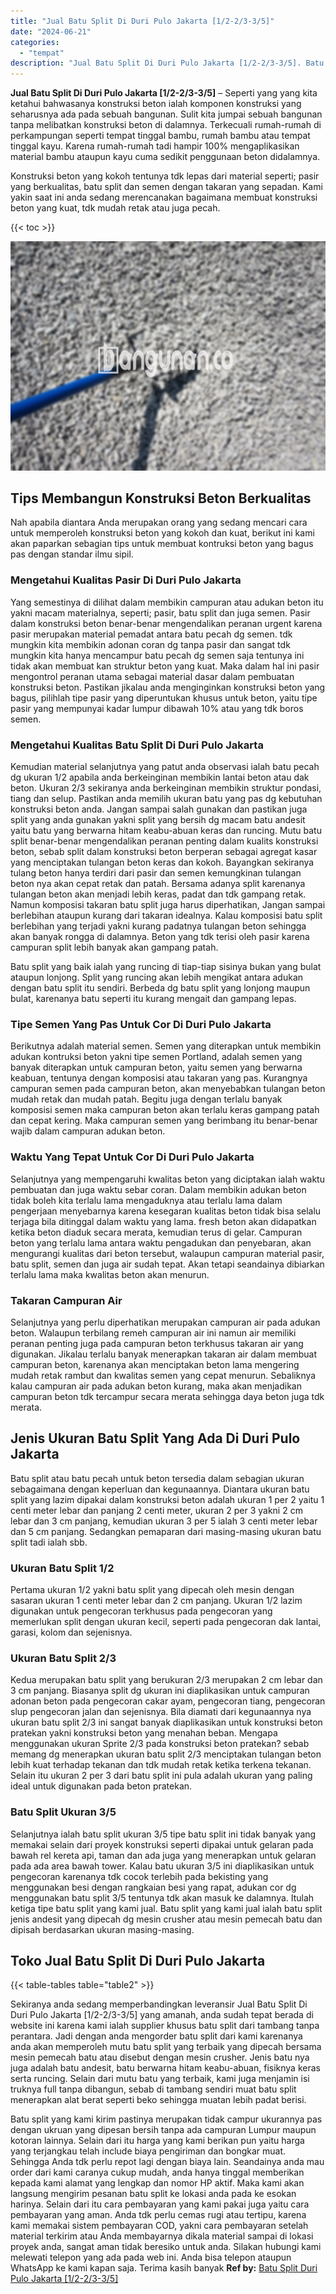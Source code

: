 ```yaml
---
title: "Jual Batu Split Di Duri Pulo Jakarta [1/2-2/3-3/5]"
date: "2024-06-21"
categories: 
  - "tempat"
description: "Jual Batu Split Di Duri Pulo Jakarta [1/2-2/3-3/5]. Batu split yang kami kirim pastinya merupakan tidak campur ukurannya pas dengan ukruan yang dipesan bersi..."
---
```


**Jual Batu Split Di Duri Pulo Jakarta \[1/2-2/3-3/5\]** – Seperti yang yang kita ketahui bahwasanya konstruksi beton ialah komponen konstruksi yang seharusnya ada pada sebuah bangunan. Sulit kita jumpai sebuah bangunan tanpa melibatkan konstruksi beton di dalamnya. Terkecuali rumah-rumah di perkampungan seperti tempat tinggal bambu, rumah bambu atau tempat tinggal kayu. Karena rumah-rumah tadi hampir 100% mengaplikasikan material bambu ataupun kayu cuma sedikit penggunaan beton didalamnya.

Konstruksi beton yang kokoh tentunya tdk lepas dari material seperti; pasir yang berkualitas, batu split dan semen dengan takaran yang sepadan. Kami yakin saat ini anda sedang merencanakan bagaimana membuat konstruksi beton yang kuat, tdk mudah retak atau juga pecah.

{{< toc >}}

![Jual Batu Split Di Duri Pulo Jakarta [1/2-2/3-3/5]](/images/jual-batu-split-40.png)

## Tips Membangun Konstruksi Beton Berkualitas

Nah apabila diantara Anda merupakan orang yang sedang mencari cara untuk memperoleh konstruksi beton yang kokoh dan kuat, berikut ini kami akan paparkan sebagian tips untuk membuat kontruksi beton yang bagus pas dengan standar ilmu sipil.

### Mengetahui Kualitas Pasir Di Duri Pulo Jakarta

Yang semestinya di dilihat dalam membikin campuran atau adukan beton itu yakni macam materialnya, seperti; pasir, batu split dan juga semen. Pasir dalam konstruksi beton benar-benar mengendalikan peranan urgent karena pasir merupakan material pemadat antara batu pecah dg semen. tdk mungkin kita membikin adonan coran dg tanpa pasir dan sangat tdk mungkin kita hanya mencampur batu pecah dg semen saja tentunya ini tidak akan membuat kan struktur beton yang kuat. Maka dalam hal ini pasir mengontrol peranan utama sebagai material dasar dalam pembuatan konstruksi beton. Pastikan jikalau anda menginginkan konstruksi beton yang bagus, pilihlah tipe pasir yang diperuntukan khusus untuk beton, yaitu tipe pasir yang mempunyai kadar lumpur dibawah 10% atau yang tdk boros semen.

### Mengetahui Kualitas Batu Split Di Duri Pulo Jakarta

Kemudian material selanjutnya yang patut anda observasi ialah batu pecah dg ukuran 1/2 apabila anda berkeinginan membikin lantai beton atau dak beton. Ukuran 2/3 sekiranya anda berkeinginan membikin struktur pondasi, tiang dan selup. Pastikan anda memilih ukuran batu yang pas dg kebutuhan konstruksi beton anda. Jangan sampai salah gunakan dan pastikan juga split yang anda gunakan yakni split yang bersih dg macam batu andesit yaitu batu yang berwarna hitam keabu-abuan keras dan runcing. Mutu batu split benar-benar mengendalikan peranan penting dalam kualits konstruksi beton, sebab split dalam konstruksi beton berperan sebagai agregat kasar yang menciptakan tulangan beton keras dan kokoh. Bayangkan sekiranya tulang beton hanya terdiri dari pasir dan semen kemungkinan tulangan beton nya akan cepat retak dan patah. Bersama adanya split karenanya tulangan beton akan menjadi lebih keras, padat dan tdk gampang retak. Namun komposisi takaran batu split juga harus diperhatikan, Jangan sampai berlebihan ataupun kurang dari takaran idealnya. Kalau komposisi batu split berlebihan yang terjadi yakni kurang padatnya tulangan beton sehingga akan banyak rongga di dalamnya. Beton yang tdk terisi oleh pasir karena campuran split lebih banyak akan gampang patah.

Batu split yang baik ialah yang runcing di tiap-tiap sisinya bukan yang bulat ataupun lonjong. Split yang runcing akan lebih mengikat antara adukan dengan batu split itu sendiri. Berbeda dg batu split yang lonjong maupun bulat, karenanya batu seperti itu kurang mengait dan gampang lepas.

### Tipe Semen Yang Pas Untuk Cor Di Duri Pulo Jakarta

Berikutnya adalah material semen. Semen yang diterapkan untuk membikin adukan kontruksi beton yakni tipe semen Portland, adalah semen yang banyak diterapkan untuk campuran beton, yaitu semen yang berwarna keabuan, tentunya dengan komposisi atau takaran yang pas. Kurangnya campuran semen pada campuran beton, akan menyebabkan tulangan beton mudah retak dan mudah patah. Begitu juga dengan terlalu banyak komposisi semen maka campuran beton akan terlalu keras gampang patah dan cepat kering. Maka campuran semen yang berimbang itu benar-benar wajib dalam campuran adukan beton.

### Waktu Yang Tepat Untuk Cor Di Duri Pulo Jakarta

Selanjutnya yang mempengaruhi kwalitas beton yang diciptakan ialah waktu pembuatan dan juga waktu sebar coran. Dalam membikin adukan beton tidak boleh kita terlalu lama mengaduknya atau terlalu lama dalam pengerjaan menyebarnya karena kesegaran kualitas beton tidak bisa selalu terjaga bila ditinggal dalam waktu yang lama. fresh beton akan didapatkan ketika beton diaduk secara merata, kemudian terus di gelar. Campuran beton yang terlalu lama antara waktu pengadukan dan penyebaran, akan mengurangi kualitas dari beton tersebut, walaupun campuran material pasir, batu split, semen dan juga air sudah tepat. Akan tetapi seandainya dibiarkan terlalu lama maka kwalitas beton akan menurun.

### Takaran Campuran Air

Selanjutnya yang perlu diperhatikan merupakan campuran air pada adukan beton. Walaupun terbilang remeh campuran air ini namun air memiliki peranan penting juga pada campuran beton terkhusus takaran air yang digunakan. Jikalau terlalu banyak menerapkan takaran air dalam membuat campuran beton, karenanya akan menciptakan beton lama mengering mudah retak rambut dan kwalitas semen yang cepat menurun. Sebaliknya kalau campuran air pada adukan beton kurang, maka akan menjadikan campuran beton tdk tercampur secara merata sehingga daya beton juga tdk merata.

## Jenis Ukuran Batu Split Yang Ada Di Duri Pulo Jakarta

Batu split atau batu pecah untuk beton tersedia dalam sebagian ukuran sebagaimana dengan keperluan dan kegunaannya. Diantara ukuran batu split yang lazim dipakai dalam konstruksi beton adalah ukuran 1 per 2 yaitu 1 centi meter lebar dan panjang 2 centi meter, ukuran 2 per 3 yakni 2 cm lebar dan 3 cm panjang, kemudian ukuran 3 per 5 ialah 3 centi meter lebar dan 5 cm panjang. Sedangkan pemaparan dari masing-masing ukuran batu split tadi ialah sbb.

### Ukuran Batu Split 1/2

Pertama ukuran 1/2 yakni batu split yang dipecah oleh mesin dengan sasaran ukuran 1 centi meter lebar dan 2 cm panjang. Ukuran 1/2 lazim digunakan untuk pengecoran terkhusus pada pengecoran yang memerlukan split dengan ukuran kecil, seperti pada pengecoran dak lantai, garasi, kolom dan sejenisnya.

### Ukuran Batu Split 2/3

Kedua merupakan batu split yang berukuran 2/3 merupakan 2 cm lebar dan 3 cm panjang. Biasanya split dg ukuran ini diaplikasikan untuk campuran adonan beton pada pengecoran cakar ayam, pengecoran tiang, pengecoran slup pengecoran jalan dan sejenisnya. Bila diamati dari kegunaannya nya ukuran batu split 2/3 ini sangat banyak diaplikasikan untuk konstruksi beton pratekan yakni konstruksi beton yang menahan beban. Mengapa menggunakan ukuran Sprite 2/3 pada konstruksi beton pratekan? sebab memang dg menerapkan ukuran batu split 2/3 menciptakan tulangan beton lebih kuat terhadap tekanan dan tdk mudah retak ketika terkena tekanan. Selain itu ukuran 2 per 3 dari batu split ini pula adalah ukuran yang paling ideal untuk digunakan pada beton pratekan.

### Batu Split Ukuran 3/5

Selanjutnya ialah batu split ukuran 3/5 tipe batu split ini tidak banyak yang memakai selain dari proyek konstruksi seperti dipakai untuk gelaran pada bawah rel kereta api, taman dan ada juga yang menerapkan untuk gelaran pada ada area bawah tower. Kalau batu ukuran 3/5 ini diaplikasikan untuk pengecoran karenanya tdk cocok terlebih pada bekisting yang menggunakan besi dengan rangkaian besi yang rapat, adukan cor dg menggunakan batu split 3/5 tentunya tdk akan masuk ke dalamnya. Itulah ketiga tipe batu split yang kami jual. Batu split yang kami jual ialah batu split jenis andesit yang dipecah dg mesin crusher atau mesin pemecah batu dan dipisah berdasarkan ukuran masing-masing.

## Toko Jual Batu Split Di Duri Pulo Jakarta

{{< table-tables table="table2" >}}

Sekiranya anda sedang memperbandingkan leveransir Jual Batu Split Di Duri Pulo Jakarta \[1/2-2/3-3/5\] yang amanah, anda sudah tepat berada di website ini karena kami ialah supplier khusus batu split dari tambang tanpa perantara. Jadi dengan anda mengorder batu split dari kami karenanya anda akan memperoleh mutu batu split yang terbaik yang dipecah bersama mesin pemecah batu atau disebut dengan mesin crusher. Jenis batu nya juga adalah batu andesit, batu berwarna hitam keabu-abuan, fisiknya keras serta runcing. Selain dari mutu batu yang terbaik, kami juga menjamin isi truknya full tanpa dibangun, sebab di tambang sendiri muat batu split menerapkan alat berat seperti beko sehingga muatan lebih padat berisi.

Batu split yang kami kirim pastinya merupakan tidak campur ukurannya pas dengan ukruan yang dipesan bersih tanpa ada campuran Lumpur maupun kotoran lainnya. Selain dari itu harga yang kami berikan pun yaitu harga yang terjangkau telah include biaya pengiriman dan bongkar muat. Sehingga Anda tdk perlu repot lagi dengan biaya lain. Seandainya anda mau order dari kami caranya cukup mudah, anda hanya tinggal memberikan kepada kami alamat yang lengkap dan nomor HP aktif. Maka kami akan langsung mengirim pesanan batu split ke lokasi anda pada ke esokan harinya. Selain dari itu cara pembayaran yang kami pakai juga yaitu cara pembayaran yang aman. Anda tdk perlu cemas rugi atau tertipu, karena kami memakai sistem pembayaran COD, yakni cara pembayaran setelah material terkirim atau Anda membayarnya dikala material sampai di lokasi proyek anda, sangat aman tidak beresiko untuk anda. Silakan hubungi kami melewati telepon yang ada pada web ini. Anda bisa telepon ataupun WhatsApp ke kami kapan saja. Terima kasih banyak
**Ref by:** [Batu Split Duri Pulo Jakarta [1/2-2/3-3/5]](https://id.wikipedia.org/wiki/Batu)
